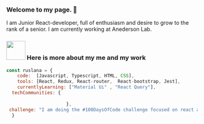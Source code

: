 ### Welcome to my page. 👋 
I am Junior React-developer, full of enthusiasm and desire to grow to the rank of a senior.
I am currently working at Anederson Lab.  

### <img src="https://media.giphy.com/media/VgCDAzcKvsR6OM0uWg/giphy.gif" width="50"> Here is more about my me and my work

```javascript
const ruslana = {
    code:  [Javascript, Typescript, HTML, CSS],
    tools: [React, Redux, React-router,  React-bootstrap, Jest],
    currentlyLearning: ["Material Ui" , "React Query"],
  techCommunities: {
                       
                      },
 challenge: "I am doing the #100DaysOfCode challenge focused on react and typescript"
  }
```


<!--
**Ruslana-P/Ruslana-P** is a ✨ _special_ ✨ repository because its `README.md` (this file) appears on your GitHub profile.


-->
